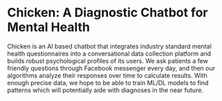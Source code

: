 # Chicken: A Diagnostic Chatbot for Mental Health

Chicken is an AI based chatbot that integrates industry standard mental health questionnaires into a conversational data collection platform and builds robust psychological profiles of its users. We ask patients a few friendly questions through Facebook messenger every day, and then our algorithms analyze their responses over time to calculate results. With enough precise data, we hope to be able to train ML/DL models to find patterns which will potentially aide with diagnoses in the near future.
